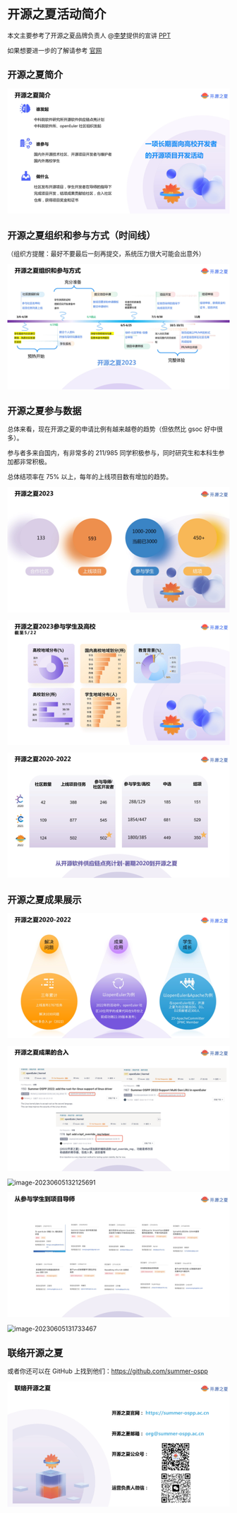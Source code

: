 # 开源之夏活动简介

本文主要参考了开源之夏品牌负责人 @[李梦](https://github.com/LiMeng00)提供的宣讲 [PPT](./resources/%E5%BC%80%E6%BA%90%E4%B9%8B%E5%A4%8F%E4%BB%8B%E7%BB%8D%EF%BC%88%E9%AB%98%E6%A0%A1%EF%BC%89.pdf)

如果想要进一步的了解请参考 [官网](https://summer-ospp.ac.cn/)

## 开源之夏简介

![image-20230605130417787](.\assets\image-20230605130417787.png)

## 开源之夏组织和参与方式（时间线）

（组织方提醒：最好不要最后一刻再提交，系统压力很大可能会出意外）

![image-20230605130719853](.\assets\image-20230605130719853.png)

## 开源之夏参与数据

总体来看，现在开源之夏的申请比例有越来越卷的趋势（但依然比 gsoc 好中很多）。

参与者多来自国内，有非常多的 211/985 同学积极参与，同时研究生和本科生参加都非常积极。

总体结项率在 75% 以上，每年的上线项目数有增加的趋势。

![image-20230605131536278](.\assets\image-20230605131536278.png)

![image-20230605131548347](.\assets\image-20230605131548347.png)

![image-20230605131711149](.\assets\image-20230605131711149.png)

## 开源之夏成果展示

![image-20230605131651102](.\assets\image-20230605131651102.png)

![image-20230605132104270](.\assets\image-20230605132104270.png)

![image-20230605132125691](.\assets\image-20230605132125691.png)

![image-20230605132154365](.\assets\image-20230605132154365.png)

![image-20230605131733467](.\assets\image-20230605131733467.png)



## 联络开源之夏

或者你还可以在 GitHub 上找到他们：https://github.com/summer-ospp

![image-20230605130158161](.\assets\image-20230605130158161.png)
